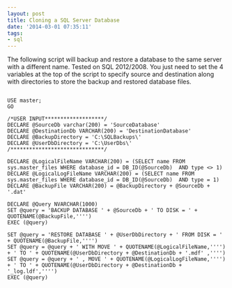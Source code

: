 ```yaml
---
layout: post
title: Cloning a SQL Server Database
date: '2014-03-01 07:35:11'
tags:
- sql
---
```


The following script will backup and restore a database to the same server with a different name. Tested on SQL 2012/2008. You just need to set the 4 variables at the top of the script to specify source and destination along with directories to store the backup and restored database files.

```language-sql

USE master;
GO

/*USER INPUT*******************/
DECLARE @SourceDb varchar(200) = 'SourceDatabase'
DECLARE @DestinationDb VARCHAR(200) = 'DestinationDatabase'
DECLARE @BackupDirectory = 'C:\SQLBackups\'
DECLARE @UserDbDirectory = 'C:\UserDbs\'
/******************************/

DECLARE @LogicalFileName VARCHAR(200) = (SELECT name FROM sys.master_files WHERE database_id = DB_ID(@SourceDb)  AND type <> 1)
DECLARE @LogicalLogFileName VARCHAR(200) = (SELECT name FROM sys.master_files WHERE database_id = DB_ID(@SourceDb)  AND type = 1) 
DECLARE @BackupFile VARCHAR(200) = @BackupDirectory + @SourceDb + '.dat'            

DECLARE @Query NVARCHAR(1000)
SET @query = 'BACKUP DATABASE ' + @SourceDb + ' TO DISK = ' + QUOTENAME(@BackupFile,'''')
EXEC (@query)

SET @query = 'RESTORE DATABASE ' + @UserDbDirectory + ' FROM DISK = ' + QUOTENAME(@BackupFile,'''') 
SET @query = @query + ' WITH MOVE ' + QUOTENAME(@LogicalFileName,'''') + ' TO ' + QUOTENAME(@UserDbDirectory + @DestinationDb + '.mdf' ,'''')
SET @query = @query + ' , MOVE ' + QUOTENAME(@LogicalLogFileName,'''') + ' TO ' + QUOTENAME(@UserDbDirectory + @DestinationDb + '_log.ldf','''')
EXEC (@query)
```
